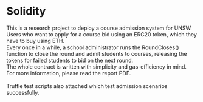 # Solidity

This is a research project to deploy a course admission system for UNSW.<br/>
Users who want to apply for a course bid using an ERC20 token, which they have to buy using ETH.<br/>
Every once in a while, a school administrator runs the RoundCloses() function to close the round and admit students to courses, releasing the tokens for failed students to bid on the next round.<br/>
The whole contract is written with simplicity and gas-efficiency in mind.<br/>
For more information, please read the report PDF.<br/>
<br/>
Truffle test scripts also attached which test admission scenarios successfully.
